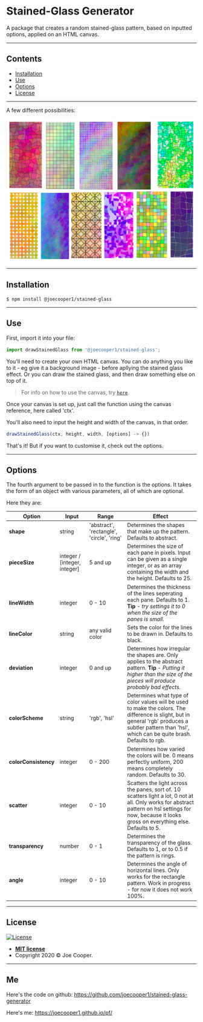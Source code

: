 # **Stained-Glass Generator**

A package that creates a random stained-glass pattern, based on inputted options, applied on an HTML canvas.



---

## **Contents**

- [Installation](#installation)
- [Use](#use)
- [Options](#options)
- [License](#license)

---

A few different possibilities:

![example images](/images/imagesCollection.png)

---

## **Installation**

```shell
$ npm install @joecooper1/stained-glass
```

---

## **Use**

First, import it into your file:

```javascript
import drawStainedGlass from '@joecooper1/stained-glass';
```

You'll need to create your own HTML canvas. You can do anything you like to it - eg give it a background image - before apllying the stained glass effect. Or you can draw the stained glass, and then draw something else on top of it.

> For info on how to use the canvas, try <a href="https://developer.mozilla.org/en-US/docs/Web/API/Canvas_API/Tutorial" target="_blank">`here`</a>.

Once your canvas is set up, just call the function using the canvas reference, here called 'ctx'.

You'll also need to input the height and width of the canvas, in that order.

```javascript
drawStainedGlass(ctx, height, width, [options] -> {})
```

That's it! But if you want to customise it, check out the options.

---

## **Options**

The fourth argument to be passed in to the function is the options. It takes the form of an object with various parameters, all of which are optional.

Here they are:

Option | Input | Range | Effect
------------|-------------|-------------|------------
**shape** | string | 'abstract', 'rectangle', 'circle', 'ring' | Determines the shapes that make up the pattern. Defaults to abstract.
**pieceSize** | integer / [integer, integer] | 5 and up | Determines the size of each pane in pixels. Input can be given as a single integer, or as an array containing the width and the height. Defaults to 25.
**lineWidth** | integer | 0 - 10 | Determines the thickness of the lines seperating each pane. Defaults to 1. **Tip** - *try settings it to 0 when the size of the panes is small.*
**lineColor** | string | any valid color | Sets the color for the lines to be drawn in. Defaults to black.
**deviation** | integer | 0 and up | Determines how irregular the shapes are. Only applies to the abstract pattern. **Tip** - *Putting it higher than the size of the pieces will produce probably bad effects.*
**colorScheme** | string | 'rgb', 'hsl' | Determines what type of color values will be used to make the colors. The difference is slight, but in general 'rgb' produces a subtler pattern than 'hsl', which can be quite brash. Defaults to rgb.
**colorConsistency** | integer | 0 - 200 | Determines how varied the colors will be. 0 means perfectly uniform, 200 means completely random. Defaults to 30.
**scatter** | integer | 0 - 10 | Scatters the light across the panes, sort of. 10 scatters light a lot, 0 not at all. Only works for abstract pattern on hsl settings for now, because it looks gross on everything else. Defaults to 5.
**transparency** | number | 0 - 1 | Determines the transparency of the glass. Defaults to 1, or to 0.5 if the pattern is rings.
**angle** | integer | 0 - 10 | Determines the angle of horizontal lines. Only works for the rectangle pattern. Work in progress - for now it does not work 100%.

---

## License

[![License](http://img.shields.io/:license-mit-blue.svg?style=flat-square)](http://badges.mit-license.org)

- **[MIT license](http://opensource.org/licenses/mit-license.php)**
- Copyright 2020 © Joe Cooper.

---

## Me 

Here's the code on github: https://github.com/joecooper1/stained-glass-generator

Here's me: https://joecooper1.github.io/pf/





